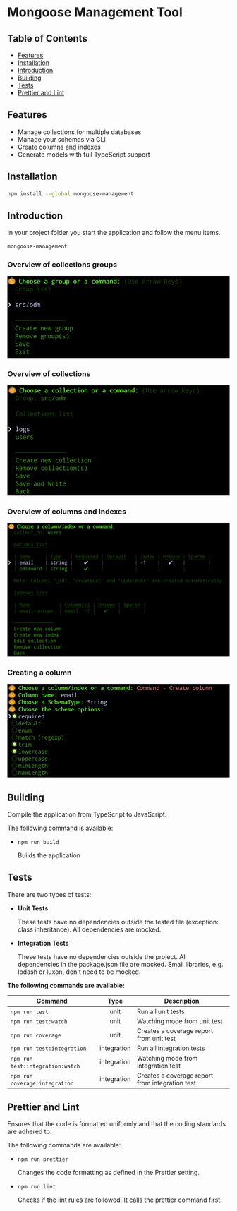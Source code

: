 # Mongoose Management Tool

## Table of Contents

- [Features](#features)
- [Installation](#installation)
- [Introduction](#introduction)
- [Building](#building)
- [Tests](#tests)
- [Prettier and Lint](#prettier-and-lint)

## Features

- Manage collections for multiple databases
- Manage your schemas via CLI
- Create columns and indexes
- Generate models with full TypeScript support

## Installation

```bash
npm install --global mongoose-management
```

## Introduction

In your project folder you start the application and follow the menu items.

```bash
mongoose-management
```

### Overview of collections groups

![Overview of collections groups](./images/groups.png)

### Overview of collections

![Overview of collections](./images/collections.png)

### Overview of columns and indexes

![Overview of columns and indexes](./images/collection.png)

### Creating a column

![Creating a column](./images/column.png)

## Building

Compile the application from TypeScript to JavaScript.

The following command is available:

- `npm run build`

  Builds the application

## Tests

There are two types of tests:

- **Unit Tests**

  These tests have no dependencies outside the tested file (exception: class inheritance). All dependencies are mocked.

- **Integration Tests**

  These tests have no dependencies outside the project. All dependencies in the package.json file are mocked.
  Small libraries, e.g. lodash or luxon, don't need to be mocked.

**The following commands are available:**

| Command                          |    Type     | Description                                     |
| -------------------------------- | :---------: | ----------------------------------------------- |
| `npm run test`                   |    unit     | Run all unit tests                              |
| `npm run test:watch`             |    unit     | Watching mode from unit test                    |
| `npm run coverage`               |    unit     | Creates a coverage report from unit test        |
| `npm run test:integration`       | integration | Run all integration tests                       |
| `npm run test:integration:watch` | integration | Watching mode from integration test             |
| `npm run coverage:integration`   | integration | Creates a coverage report from integration test |

## Prettier and Lint

Ensures that the code is formatted uniformly and that the coding standards are adhered to.

The following commands are available:

- `npm run prettier`

  Changes the code formatting as defined in the Prettier setting.

- `npm run lint`

  Checks if the lint rules are followed. It calls the prettier command first.

